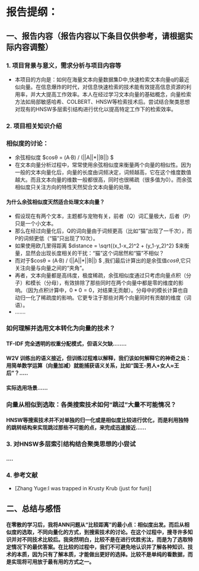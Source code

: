 # 报告提纲：
## 一、报告内容（报告内容以下条目仅供参考，请根据实际内容调整）
### 1.	项目背景与意义，需求分析与项目内容等
- 本项目的方向是：如何在海量文本向量数据集D中,快速检索文本向量q的最近似向量。在信息爆炸的时代，对信息快速检索的技术能有效提高信息资源的利用率，并大大提高工作效率。本人在经过学习文本向量的基础概念，向量检索方法如局部敏感哈希、COLBERT、HNSW等检索技术后。尝试结合聚类思想对现有的HNSW多层索引结构进行优化以提高特定工作下的检索效率。




### 2.	项目相关知识介绍

### 相似度的讨论：

- 余弦相似度 $cosθ = (A·B) / (||A||*||B||) $
- 在文本向量分析过程中，常常使用余弦相似度来衡量两个向量的相似性。因为一般的文本向量化后，向量的长度由词频决定，词频越高，它在这个维度数值越大。而且文本向量的维数一般都很高，同时也很稀疏（很多值为0）。而余弦相似度只关注方向的特性天然契合文本向量的处理。

#### 为什么余弦相似度天然适合处理文本向量？

- 假设现在有两个文本，主题都与宠物有关，前者（Q）词汇量极大，后者（P）只是一个小文本。
- 那么在经过向量化后，Q的词向量由于词频更高（比如“猫”出现了一千次），而P的词频更低（“猫”只出现了10次）。
- 如果使用欧几里得距离  $distance = \sqrt{(x_1-x_2)^2 + (y_1-y_2)^2} $来衡量，显然会出现长度相关的干扰：“猫”这个词居然和“猫”不相似？
- 而对于$cosθ = (A·B) / (||A||*||B||) $ ,我们最后计算出的是余弦值$cosθ$,它只关注向量与向量之间的“夹角”。
- 再者，文本向量都是高纬度，极度稀疏，余弦相似度通过只考虑向量点积（分子）和模长（分母），有效排除了那些同时在两个向量中都是零的维度的影响。（因为点积计算中，$0*0=0$，对结果无贡献）。分母中的模长计算也自动归一化了稀疏度的影响。它更专注于那些对两个向量同时有贡献的维度（词语）。
- .......



### 如何理解并选用文本转化为向量的技术？

#### TF-IDF 完全透明的权重分配模式，但语义欠缺........

#### W2V 训练出的语义接近，但训练过程难以解释，我们该如何解释它的神奇之处：用简单数学运算（向量加减）就能捕获语义关系，比如“国王-男人+女人≈王后”？.....

#### 实际选用场景......



### 向量从相似到选取：各类搜索技术如何“跳过”大量不可能情况？

#### HNSW等搜索技术并不对单独的归一化或是相似度比较进行优化，而是利用独特的跳转结构来实现跳过那些不可能的点，来完成迅速接近......





### 3.	对HNSW多层索引结构结合聚类思想的小尝试

#### ....









### 4.	参考文献
- [Zhang Yuge:I was trapped in Krusty Krub (just for fun)]






## 二、总结与感悟
#### 在零散的学习后，我将ANN问题从“比较距离”的最小点：相似度出发。而后从相似度的选取，不同向量化的方式，到搜索技术的讨论。在这个过程中，搜寻许多知识并对不同技术比较后。我突然明白，比较不是在进行优胜劣汰，而是为了选取特定情况下的最优答案。在比较的过程中，我们不可避免地认识并了解各种知识、技术的本质，因为只有了解本质，才能做出更好的选择。比较不是单纯的看数据，而是实现将可用放于最有用的方式之一。
















```python

```
